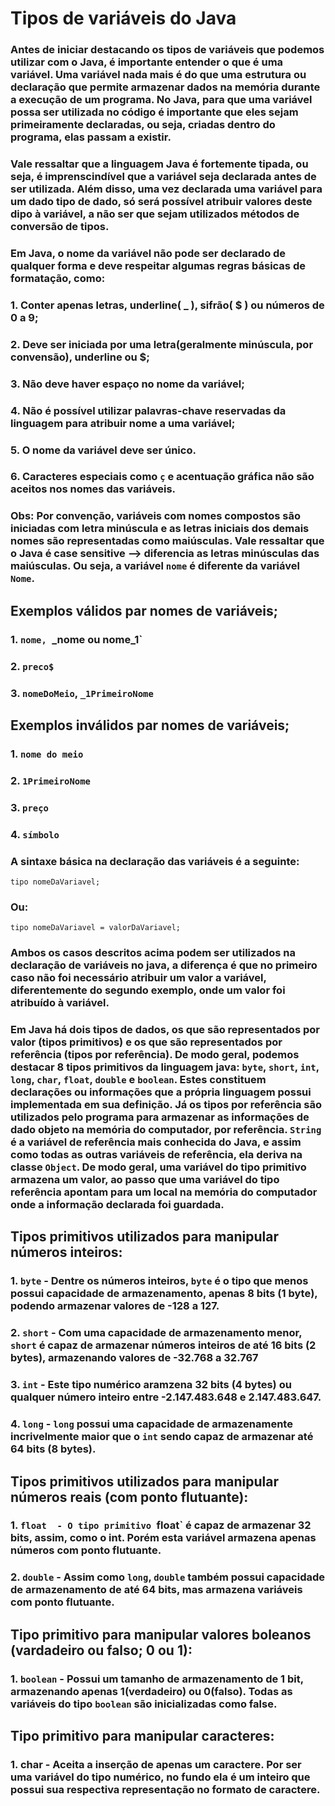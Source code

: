 # Tipos de variáveis do Java

### Antes de iniciar destacando os tipos de variáveis que podemos utilizar com o Java, é importante entender o que é uma variável. Uma **variável** nada mais é do que uma estrutura ou declaração que permite armazenar dados na memória durante a execução de um programa. No Java, para que uma variável possa ser utilizada no código é importante que eles sejam primeiramente declaradas, ou seja, criadas dentro do programa, elas passam a existir.
### Vale ressaltar que a linguagem Java é fortemente tipada, ou seja, é imprenscindível que a variável seja declarada antes de ser utilizada. Além disso, uma vez declarada uma variável para um dado tipo de dado, só será possível atribuir valores deste dipo à variável, a não ser que sejam utilizados métodos de conversão de tipos. 

### Em Java, o nome da variável não pode ser declarado de qualquer forma e deve respeitar algumas regras básicas de formatação, como:
### 1. Conter apenas letras, underline( _ ), sifrão( $ ) ou números de 0 a 9;
### 2. Deve ser iniciada por uma letra(geralmente minúscula, por convensão), underline ou $;
### 3. Não deve haver espaço no nome da variável;
### 4. Não é possível utilizar palavras-chave reservadas da linguagem para atribuir nome a uma variável;
### 5. O nome da variável deve ser único. 
### 6. Caracteres especiais como `ç` e acentuação gráfica não são aceitos nos nomes das variáveis.
### Obs: Por convenção, variáveis com nomes compostos são iniciadas com letra minúscula e as letras iniciais dos demais nomes são representadas como maiúsculas. Vale ressaltar que o Java é case sensitive --> diferencia as letras minúsculas das maiúsculas. Ou seja, a variável `nome` é diferente da variável `Nome`.

## Exemplos válidos par nomes de variáveis;
### 1. `nome, `_nome ou nome_1`
### 2. `preco$`
### 3. `nomeDoMeio`, `_1PrimeiroNome`

## Exemplos inválidos par nomes de variáveis;
### 1. `nome do meio`
### 2. `1PrimeiroNome`
### 3. `preço`
### 4. `símbolo`

### A sintaxe básica na declaração das variáveis é a seguinte:
```
tipo nomeDaVariavel;
```
### Ou:
```
tipo nomeDaVariavel = valorDaVariavel;
```
### Ambos os casos descritos acima podem ser utilizados na declaração de variáveis no java, a diferença é que no primeiro caso não foi necessário atribuir um valor a variável, diferentemente do segundo exemplo, onde um valor foi atribuído à variável. 

### Em Java há dois tipos de dados, os que são representados por valor (tipos primitivos) e os que são representados por referência (tipos por referência). De modo geral, podemos destacar 8 tipos primitivos da linguagem java: `byte`, `short`, `int`, `long`, `char`, `float`, `double` e `boolean`. Estes constituem declarações ou informações que a própria linguagem possui implementada em sua definição. Já os tipos por referência são utilizados pelo programa para armazenar as informações de dado objeto na memória do computador, por referência. `String` é a variável de referência mais conhecida do Java, e assim como todas as outras variáveis de referência, ela deriva na classe `Object`. De modo geral, uma variável do tipo primitivo armazena um valor, ao passo que uma variável do tipo referência apontam para um local na memória do computador onde a informação declarada foi guardada.

## Tipos primitivos utilizados para manipular números inteiros:
### 1. `byte` - Dentre os números inteiros, `byte` é o tipo que menos possui capacidade de armazenamento, apenas 8 bits (1 byte), podendo armazenar valores de -128 a 127.
### 2. `short` - Com uma capacidade de armazenamento menor, `short` é capaz de armazenar números inteiros de até 16 bits (2 bytes), armazenando valores de -32.768 a 32.767
### 3. `int` - Este tipo numérico aramzena 32 bits (4 bytes) ou qualquer número inteiro entre -2.147.483.648 e 2.147.483.647.
### 4. `long` - `long` possui uma capacidade de armazenamente incrivelmente maior que o `int` sendo capaz de armazenar até 64 bits (8 bytes).

## Tipos primitivos utilizados para manipular números reais (com ponto flutuante):
### 1. `float  - O tipo primitivo `float` é capaz de armazenar 32 bits, assim, como o int. Porém esta variável armazena apenas números com ponto flutuante.
### 2. `double` - Assim como `long`, `double` também possui capacidade de armazenamento de até 64 bits, mas armazena variáveis com ponto flutuante.

## Tipo primitivo para manipular valores boleanos (vardadeiro ou falso; 0 ou 1):
### 1. `boolean` - Possui um tamanho de armazenamento de 1 bit, armazenando apenas 1(verdadeiro) ou 0(falso). Todas as variáveis do tipo `boolean` são inicializadas como false.

## Tipo primitivo para manipular caracteres:
### 1. char - Aceita a inserção de apenas um caractere. Por ser uma variável do tipo numérico, no fundo ela é um inteiro que possui sua respectiva representação no formato de caractere.
